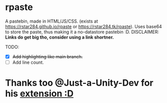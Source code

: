# rpaste
A pastebin, made in HTML/JS/CSS. (exists at https://rstar284.github.io/rpaste or https://rstar284.tk/rpaste).
Uses base64 to store the paste, thus making it a no-datastore pastebin :D.
DISCLAIMER: **Links do get big tho, consider using a link shortner.**


TODO:
- [x] ~~Add highlighting like main branch.~~
- [ ] Add line count.

# Thanks too @Just-a-Unity-Dev for his [extension :D](https://github.com/Just-a-Unity-Dev/rpaster.git)
